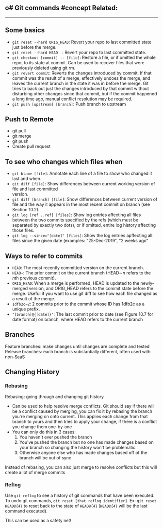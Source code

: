 o# Git commands
#concept
**Related:**
-  

---

## Some basics
- `git reset --hard ORIG_HEAD`: Revert your repo to last committed state just before the merge.  
- `git reset --hard HEAD  `: Revert your repo to last committed state.  
- `git checkout [commit] -- [file]`: Restore a file, or if omitted the whole repo, to its state at commit. Can be used to recover files that were previously deleted using git rm.  
- `git revert commit`: Reverts the changes introduced by commit. If that commit was the result of a merge, effectively undoes the merge, and leaves the current branch in the state it was in before the merge. Git tries to back out just the changes introduced by that commit without disturbing other changes since that commit, but if the commit happened a long time ago, manual conflict resolution may be required.
- `git push [upstream] [branch]`: Push branch to upstream


## Push to Remote
- git pull
- git merge
- git push 
- Create pull request

## To see who changes which files when
- `git blame [file]`: Annotate each line of a file to show who changed it last and when.
- `git diff [file]`: Show differences between current working version of file and last committed  
version.  
- `git diff [branch] [file]`: Show differences between current version of file and the way it appears in the most recent commit on branch (see Section 10.2).  
- `git log [ref ..ref] [files]`: Show log entries affecting all files between the two commits specified by the refs (which must be separated by exactly two dots), or if omitted, entire log history affecting those files.  
- `git log --since="[date]" [files]`: Show the log entries apffecting all files since the given date (examples: "25-Dec-2019", "2 weeks ago"

## Ways to refer to commits
- `HEAD`: The most recently committed version on the current branch. 
- `HEAD∼`: The prior commit on the current branch (HEAD∼$n$ refers to the $n$th previous commit).  
- `ORIG_HEAD`: When a merge is performed, HEAD is updated to the newly-merged version, and ORIG_HEAD refers to the commit state before the merge. Useful if you want to use git diff to see how each file changed as a result of the merge.  
- `1dfb2c∼2`: 2 commits prior to the commit whose ID has 1dfb2c as a unique prefix.  
- `"[branch]@{[date]}"`: The last commit prior to date (see Figure 10.7 for date format) on branch, where HEAD refers to the current branch

## Branches
Feature branches: make changes until changes are complete and tested
Release branches: each branch is substantially different, often used with non-SaaS

## Changing History
### Rebasing
Rebasing: going through and changing git history
- Can be used to help resolve merge conflicts. Git should say if there will be a conflict caused by merging, you can fix it by rebasing the branch you're merging on onto current. This applies each change from that branch to yours and then tries to apply your change, if there is a conflict you change them one-by-one
- You can only do this in 3 cases:
	1. You haven't ever pushed the branch
	2. You've pushed the branch but no one has made changes based on your branch so changing the history won't be problematic
	3. Otherwise anyone else who has made changes based off of the branch will be out of sync

Instead of rebasing, you can also just merge to resolve conflicts but this will create a lot of merge commits

### Reflog
Use `git reflog` to see a history of git commands that have been executed. To undo git commands, `git reset [that reflog identifier]`. Ex: `git reset HEAD@{4}` to reset back to the state of `HEAD@{4}` (`HEAD@{4}` will be the last command executed).

This can be used as a safety net!